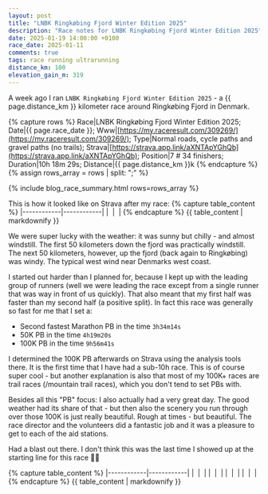 ```yaml
---
layout: post
title: "LNBK Ringkøbing Fjord Winter Edition 2025"
description: "Race notes for LNBK Ringkøbing Fjord Winter Edition 2025"
date: 2025-01-19 14:00:00 +0100
race_date: 2025-01-11
comments: true
tags: race running ultrarunning
distance_km: 100
elevation_gain_m: 319
---
```


A week ago I ran `LNBK Ringkøbing Fjord Winter Edition 2025` - a {{ page.distance_km }} kilometer race around Ringkøbing Fjord in Denmark.

{% capture rows %}
Race|LNBK Ringkøbing Fjord Winter Edition 2025;
Date|{{ page.race_date }};
Www|[https://my.raceresult.com/309269/](https://my.raceresult.com/309269/);
Type|Normal roads, cycle paths and gravel paths (no trails);
Strava|[https://strava.app.link/aXNTApYGhQb](https://strava.app.link/aXNTApYGhQb);
Position|7 # 34 finishers;
Duration|10h 18m 29s;
Distance|{{ page.distance_km }}k
{% endcapture %}
{% assign rows_array = rows | split: ";" %}

{% include blog_race_summary.html rows=rows_array %}

This is how it looked like on Strava after my race:
{% capture table_content %}
|------------|------------|
| <img src="/img_running/2025-01-11/2025-01-11_2_small.jpg" alt="" class="w-100 pl-2 pr-2" style="max-width: 350px" /> | <img src="/img_running/2025-01-11/2025-01-11_1_small.jpg" alt="" class="w-100 pl-2 pr-2" style="max-width: 350px" /> |
{% endcapture %}
{{ table_content | markdownify }}

We were super lucky with the weather: it was sunny but chilly - and almost windstill. The first 50 kilometers down the fjord was practically windstill. The next 50 kilometers, however, up the fjord (back again to Ringkøbing) was windy. The typical west wind near Denmarks west coast. 

I started out harder than I planned for, because I kept up with the leading group of runners (well we were leading the race except from a single runner that was way in front of us quickly). That also meant that my first half was faster than my second half (a positive split). In fact this race was generally so fast for me that I set a:

- Second fastest Marathon PB in the time `3h34m14s`
- 50K PB in the time `4h19m20s`
- 100K PB in the time `9h56m41s`

I determined the 100K PB afterwards on Strava using the analysis tools there. It is the first time that I have had a sub-10h race. This is of course super cool - but another explanation is also that most of my 100K+ races are trail races (/mountain trail races), which you don't tend to set PBs with.

Besides all this "PB" focus: I also actually had a very great day. The good weather had its share of that - but then also the scenery you run through over those 100K is just really beautiful. Rough at times - but beautiful. The race director and the volunteers did a fantastic job and it was a pleasure to get to each of the aid stations. 

Had a blast out there. I don't think this was the last time I showed up at the starting line for this race 👍🏻

{% capture table_content %}
|------------|------------|
| <img src="/img_running/2025-01-11/2025-01-11_3_small.jpg" alt="" class="w-100 pl-2 pr-2" style="max-width: 350px" /> | <img src="/img_running/2025-01-11/2025-01-11_10_small.jpg" alt="" class="w-100 pl-2 pr-2" style="max-width: 350px" /> |
| <img src="/img_running/2025-01-11/2025-01-11_5_small.jpg" alt="" class="w-100 pl-2 pr-2" style="max-width: 350px" /> | <img src="/img_running/2025-01-11/2025-01-11_6_small.jpg" alt="" class="w-100 pl-2 pr-2" style="max-width: 350px" /> |
| <img src="/img_running/2025-01-11/2025-01-11_7_small.jpg" alt="" class="w-100 pl-2 pr-2" style="max-width: 350px" /> | <img src="/img_running/2025-01-11/2025-01-11_8_small.jpg" alt="" class="w-100 pl-2 pr-2" style="max-width: 350px" /> |
| <img src="/img_running/2025-01-11/2025-01-11_4_small.jpg" alt="" class="w-100 pl-2 pr-2" style="max-width: 350px" /> | <img src="/img_running/2025-01-11/2025-01-11_9_small.jpg" alt="" class="w-100 pl-2 pr-2" style="max-width: 350px" /> |
{% endcapture %}
{{ table_content | markdownify }}
